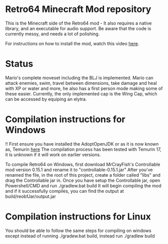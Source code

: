# Retro64 Minecraft Mod repository
This is the Minecraft side of the Retro64 mod - It also requires a native library, and an executable for audio support.
Be aware that the code is currently messy, and needs a lot of polishing.

For instructions on how to install the mod, watch this video [here](https://www.youtube.com/watch?v=2yWKqc2rmHI).

# Status
Mario's complete moveset including the BLJ is implemented.
Mario can attack enemies, swim, travel between dimensions, take damage and heal with XP or water and more, he also has a first person mode making some of these easier.
Currently, the only implemented cap is the Wing Cap, which can be accessed by equiping an elytra.

# Compilation instructions for Windows
!! First ensure you have installed the AdoptOpenJDK or as it is now known as, Temurin [here](https://adoptium.net/?variant=openjdk17&jvmVariant=hotspot)
The compilation process has been tested with Temurin 17, it is unknown if it will work on earlier versions.

To compile Retro64 on Windows, first download MrCrayFish's Controllable mod version 0.15.1 and rename it to "controllable-0.15.1.jar"
After you've renamed the file, in the root of this project, create a folder called "libs" and drag the Controllable jar in.
Once you have setup the Controllable jar, open Powershell/CMD and run ./gradlew.bat build
It will begin compiling the mod and if it successfully compiles, you can find the output at build/reobfJar/output.jar

# Compilation instructions for Linux
You should be able to follow the same steps for compiling on windows except instead of running ./gradew.bat build, instead run ./gradlew build 